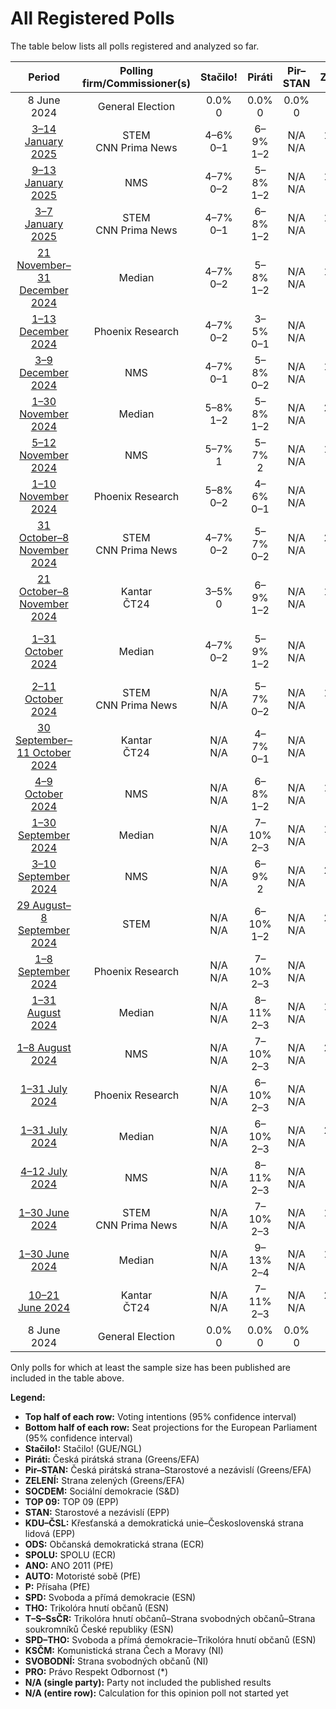 # All Registered Polls

The table below lists all polls registered and analyzed so far.

| Period     | Polling firm/Commissioner(s) | Stačilo! | Piráti | Pir–STAN | ZELENÍ | SOCDEM | TOP 09 | STAN | KDU–ČSL | ODS | SPOLU | ANO | AUTO | P | SPD | THO | T–S–SsČR | SPD–THO | KSČM | SVOBODNÍ | PRO |
|:----------:|:----------------------------:|:--:|:--:|:--:|:--:|:--:|:--:|:--:|:--:|:--:|:--:|:--:|:--:|:--:|:--:|:--:|:--:|:--:|:--:|:--:|:--:|
| 8 June 2024 | General Election | 0.0% <br> 0 | 0.0% <br> 0 | 0.0% <br> 0 | 0.0% <br> 0 | 0.0% <br> 0 | 0.0% <br> 0 | 0.0% <br> 0 | 0.0% <br> 0 | 0.0% <br> 0 | 0.0% <br> 0 | 0.0% <br> 0 | 0.0% <br> 0 | 0.0% <br> 0 | 0.0% <br> 0 | 0.0% <br> 0 | 0.0% <br> 0 | 0.0% <br> 0 | 0.0% <br> 0 | 0.0% <br> 0 | 0.0% <br> 0 |
| [3–14 January 2025](2025-01-14-STEM.html) | STEM <br> CNN Prima News | 4–6% <br> 0–1 | 6–9% <br> 1–2 | N/A <br> N/A | 1–3% <br> 0 | 2–4% <br> 0 | 4–6% <br> 0–1 | 9–11% <br> 2–3 | 4–6% <br> 0–1 | 7–9% <br> 2–3 | N/A <br> N/A | 32–36% <br> 9–11 | 4–6% <br> 0–1 | 2–4% <br> 0 | 7–9% <br> 1–2 | N/A <br> N/A | N/A <br> N/A | N/A <br> N/A | N/A <br> N/A | 1–2% <br> 0 | 1–2% <br> 0 |
| [9–13 January 2025](2025-01-13-NMS.html) | NMS | 4–7% <br> 0–2 | 5–8% <br> 1–2 | N/A <br> N/A | 1–3% <br> 0 | 2–4% <br> 0 | 4–7% <br> 0–1 | 10–15% <br> 3–4 | 4–6% <br> 0–1 | 6–9% <br> 1–3 | N/A <br> N/A | 30–35% <br> 9–11 | 5–8% <br> 0–2 | 3–5% <br> 0–1 | 5–9% <br> 0–2 | 1–2% <br> 0 | N/A <br> N/A | N/A <br> N/A | N/A <br> N/A | 1–3% <br> 0 | 1–3% <br> 0 |
| [3–7 January 2025](2025-01-07-STEM.html) | STEM <br> CNN Prima News | 4–7% <br> 0–1 | 6–8% <br> 1–2 | N/A <br> N/A | 1–3% <br> 0 | 2–4% <br> 0 | 4–7% <br> 0–2 | 8–11% <br> 2–3 | 4–6% <br> 0–1 | 7–9% <br> 2 | N/A <br> N/A | 32–36% <br> 9–11 | 4–6% <br> 0–2 | 2–4% <br> 0 | 7–10% <br> 2–3 | N/A <br> N/A | N/A <br> N/A | N/A <br> N/A | N/A <br> N/A | 1–2% <br> 0 | 1–3% <br> 0 |
| [21 November–31 December 2024](2024-12-31-Median.html) | Median | 4–7% <br> 0–2 | 5–8% <br> 1–2 | N/A <br> N/A | 1–3% <br> 0 | 2–4% <br> 0 | 3–5% <br> 0 | 11–15% <br> 3–4 | 2–4% <br> 0 | 10–14% <br> 2–4 | N/A <br> N/A | 31–36% <br> 9–11 | 6–9% <br> 1–2 | 2–4% <br> 0 | 3–6% <br> 0–1 | N/A <br> N/A | N/A <br> N/A | N/A <br> N/A | N/A <br> N/A | N/A <br> N/A | 1–2% <br> 0 |
| [1–13 December 2024](2024-12-13-PhoenixResearch.html) | Phoenix Research | 4–7% <br> 0–2 | 3–5% <br> 0–1 | N/A <br> N/A | N/A <br> N/A | 1–3% <br> 0 | 3–5% <br> 0 | 7–11% <br> 2–3 | 2–5% <br> 0 | 11–15% <br> 3–5 | N/A <br> N/A | 26–31% <br> 9–11 | 1–3% <br> 0 | 3–6% <br> 0–1 | 8–11% <br> 2–3 | N/A <br> N/A | N/A <br> N/A | N/A <br> N/A | N/A <br> N/A | N/A <br> N/A | 1–2% <br> 0 |
| [3–9 December 2024](2024-12-09-NMS.html) | NMS | 4–7% <br> 0–1 | 5–8% <br> 0–2 | N/A <br> N/A | 1–3% <br> 0 | 3–5% <br> 0 | 4–7% <br> 0–1 | 9–13% <br> 2–4 | 4–7% <br> 0–2 | 6–10% <br> 2 | N/A <br> N/A | 31–37% <br> 9–11 | 4–7% <br> 0–1 | 2–3% <br> 0 | 6–10% <br> 1–3 | 1–3% <br> 0 | N/A <br> N/A | N/A <br> N/A | N/A <br> N/A | 0–2% <br> 0 | 1–2% <br> 0 |
| [1–30 November 2024](2024-11-30-Median.html) | Median | 5–8% <br> 1–2 | 5–8% <br> 1–2 | N/A <br> N/A | 2–4% <br> 0 | 3–5% <br> 0–1 | 3–6% <br> 0–1 | 8–12% <br> 2–3 | 2–4% <br> 0 | 10–14% <br> 2–4 | N/A <br> N/A | 31–36% <br> 9–11 | 5–8% <br> 1–2 | 1–3% <br> 0 | 5–8% <br> 1–2 | N/A <br> N/A | N/A <br> N/A | N/A <br> N/A | N/A <br> N/A | N/A <br> N/A | N/A <br> N/A |
| [5–12 November 2024](2024-11-12-NMS.html) | NMS | 5–7% <br> 1 | 5–7% <br> 2 | N/A <br> N/A | 1–3% <br> 0 | 2–4% <br> 0 | 3–5% <br> 0 | 10–13% <br> 3 | 2–4% <br> 0 | 9–12% <br> 3 | N/A <br> N/A | 33–38% <br> 10 | 3–6% <br> 0 | 2–4% <br> 0 | 6–8% <br> 2 | 0–1% <br> 0 | N/A <br> N/A | N/A <br> N/A | N/A <br> N/A | 2–3% <br> 0 | 1–3% <br> 0 |
| [1–10 November 2024](2024-11-10-PhoenixResearch.html) | Phoenix Research | 5–8% <br> 0–2 | 4–6% <br> 0–1 | N/A <br> N/A | N/A <br> N/A | 1–3% <br> 0 | 3–6% <br> 0–1 | 8–12% <br> 2–3 | 3–6% <br> 0–1 | 14–18% <br> 4–5 | N/A <br> N/A | 30–35% <br> 8–10 | N/A <br> N/A | 3–6% <br> 0–1 | 9–13% <br> 2–3 | N/A <br> N/A | N/A <br> N/A | N/A <br> N/A | N/A <br> N/A | N/A <br> N/A | 1–2% <br> 0 |
| [31 October–8 November 2024](2024-11-08-STEM.html) | STEM <br> CNN Prima News | 4–7% <br> 0–2 | 5–7% <br> 0–2 | N/A <br> N/A | 2–4% <br> 0 | 2–4% <br> 0 | 5–8% <br> 0–2 | 7–10% <br> 2–3 | 5–7% <br> 0–2 | 7–11% <br> 2–3 | N/A <br> N/A | 31–37% <br> 9–11 | 3–5% <br> 0 | 2–4% <br> 0 | 7–11% <br> 2–3 | 0–1% <br> 0 | N/A <br> N/A | N/A <br> N/A | N/A <br> N/A | 1–3% <br> 0 | 1–2% <br> 0 |
| [21 October–8 November 2024](2024-11-08-Kantar.html) | Kantar <br> ČT24 | 3–5% <br> 0 | 6–9% <br> 1–2 | N/A <br> N/A | 1–3% <br> 0 | 1–3% <br> 0 | 2–4% <br> 0 | 10–13% <br> 2–4 | 3–5% <br> 0–1 | 13–17% <br> 3–5 | N/A <br> N/A | 34–40% <br> 9–11 | 2–4% <br> 0 | N/A <br> N/A | 6–9% <br> 1–2 | N/A <br> N/A | N/A <br> N/A | N/A <br> N/A | N/A <br> N/A | N/A <br> N/A | N/A <br> N/A |
| [1–31 October 2024](2024-10-31-Median.html) | Median | 4–7% <br> 0–2 | 5–9% <br> 1–2 | N/A <br> N/A | N/A <br> N/A | 2–4% <br> 0 | 3–6% <br> 0–1 | 10–14% <br> 3–4 | 3–5% <br> 0 | 11–15% <br> 3–4 | N/A <br> N/A | 32–38% <br> 10–12 | 3–5% <br> 0–1 | 3–5% <br> 0 | 4–7% <br> 0–2 | N/A <br> N/A | N/A <br> N/A | N/A <br> N/A | N/A <br> N/A | N/A <br> N/A | 1–3% <br> 0 |
| [2–11 October 2024](2024-10-11-STEM.html) | STEM <br> CNN Prima News | N/A <br> N/A | 5–7% <br> 0–2 | N/A <br> N/A | 1–2% <br> 0 | 2–4% <br> 0 | 3–5% <br> 0–1 | 9–13% <br> 2–3 | 2–4% <br> 0 | 12–16% <br> 3–4 | N/A <br> N/A | 29–35% <br> 8–10 | 2–4% <br> 0 | 3–6% <br> 0–1 | 8–11% <br> 2–3 | 1–2% <br> 0 | N/A <br> N/A | N/A <br> N/A | 4–7% <br> 0–2 | 1–2% <br> 0 | N/A <br> N/A |
| [30 September–11 October 2024](2024-10-11-Kantar.html) | Kantar <br> ČT24 | N/A <br> N/A | 4–7% <br> 0–1 | N/A <br> N/A | N/A <br> N/A | 2–4% <br> 0 | 3–6% <br> 0–1 | 11–15% <br> 3–4 | 3–5% <br> 0 | 12–17% <br> 3–5 | N/A <br> N/A | 33–39% <br> 10–12 | 2–4% <br> 0 | 2–4% <br> 0 | 5–8% <br> 1–2 | N/A <br> N/A | N/A <br> N/A | N/A <br> N/A | 2–4% <br> 0 | 1–3% <br> 0 | N/A <br> N/A |
| [4–9 October 2024](2024-10-09-NMS.html) | NMS | N/A <br> N/A | 6–8% <br> 1–2 | N/A <br> N/A | 1–3% <br> 0 | 2–4% <br> 0 | 3–5% <br> 0–1 | 10–14% <br> 3–4 | 2–4% <br> 0 | 11–14% <br> 3–4 | N/A <br> N/A | 30–36% <br> 9–11 | 3–5% <br> 0 | 3–6% <br> 0–1 | 6–9% <br> 1–3 | N/A <br> N/A | N/A <br> N/A | N/A <br> N/A | 4–6% <br> 0–1 | N/A <br> N/A | N/A <br> N/A |
| [1–30 September 2024](2024-09-30-Median.html) | Median | N/A <br> N/A | 7–10% <br> 2–3 | N/A <br> N/A | 1–3% <br> 0 | 3–5% <br> 0–1 | 3–6% <br> 0–1 | 9–13% <br> 2–4 | 1–3% <br> 0 | 10–14% <br> 3–4 | N/A <br> N/A | 30–36% <br> 9–11 | 3–5% <br> 0 | 3–6% <br> 0–1 | 6–9% <br> 1–2 | N/A <br> N/A | N/A <br> N/A | N/A <br> N/A | 3–6% <br> 0–1 | N/A <br> N/A | 1–3% <br> 0 |
| [3–10 September 2024](2024-09-10-NMS.html) | NMS | N/A <br> N/A | 6–9% <br> 2 | N/A <br> N/A | 2–3% <br> 0 | 2–3% <br> 0 | 3–6% <br> 0 | 8–11% <br> 2–3 | 1–3% <br> 0 | 10–13% <br> 3–4 | N/A <br> N/A | 30–35% <br> 9–10 | 4–7% <br> 0–2 | 4–7% <br> 0–1 | 6–9% <br> 2 | 1–2% <br> 0 | N/A <br> N/A | N/A <br> N/A | 3–6% <br> 0–1 | 2–3% <br> 0 | 1–2% <br> 0 |
| [29 August–8 September 2024](2024-09-08-STEM.html) | STEM | N/A <br> N/A | 6–10% <br> 1–2 | N/A <br> N/A | 2–4% <br> 0 | 2–4% <br> 0 | 4–7% <br> 0–2 | 5–8% <br> 1–2 | 3–5% <br> 0 | 13–17% <br> 3–5 | N/A <br> N/A | 31–36% <br> 9–11 | 2–4% <br> 0 | 2–5% <br> 0–1 | 6–9% <br> 1–3 | 1–2% <br> 0 | N/A <br> N/A | N/A <br> N/A | 3–6% <br> 0–2 | 1–3% <br> 0 | 1–2% <br> 0 |
| [1–8 September 2024](2024-09-08-PhoenixResearch.html) | Phoenix Research | N/A <br> N/A | 7–10% <br> 2–3 | N/A <br> N/A | N/A <br> N/A | 1–2% <br> 0 | 3–6% <br> 0–1 | 5–8% <br> 0–2 | 4–7% <br> 0–2 | 13–17% <br> 4–5 | N/A <br> N/A | 24–29% <br> 7–9 | N/A <br> N/A | 4–7% <br> 0–2 | 6–9% <br> 1–2 | N/A <br> N/A | N/A <br> N/A | N/A <br> N/A | 4–7% <br> 0–2 | N/A <br> N/A | 1–2% <br> 0 |
| [1–31 August 2024](2024-08-31-Median.html) | Median | N/A <br> N/A | 8–11% <br> 2–3 | N/A <br> N/A | 1–3% <br> 0 | 1–3% <br> 0 | 3–6% <br> 0–1 | 8–11% <br> 2–3 | 2–5% <br> 0 | 11–15% <br> 3–4 | N/A <br> N/A | 30–35% <br> 9–10 | N/A <br> N/A | 2–5% <br> 0 | 9–13% <br> 2–3 | N/A <br> N/A | N/A <br> N/A | N/A <br> N/A | 2–5% <br> 0 | N/A <br> N/A | 1–3% <br> 0 |
| [1–8 August 2024](2024-08-08-NMS.html) | NMS | N/A <br> N/A | 7–10% <br> 2–3 | N/A <br> N/A | 2–3% <br> 0 | 2–4% <br> 0 | 4–6% <br> 0–1 | 8–11% <br> 2–3 | 2–3% <br> 0 | 13–16% <br> 3–5 | N/A <br> N/A | 27–32% <br> 7–10 | 3–5% <br> 0 | 4–6% <br> 0–1 | 5–7% <br> 1–2 | 1–2% <br> 0 | N/A <br> N/A | N/A <br> N/A | 5–7% <br> 0–2 | 1–3% <br> 0 | 1–2% <br> 0 |
| [1–31 July 2024](2024-07-31-PhoenixResearch.html) | Phoenix Research | N/A <br> N/A | 6–10% <br> 2–3 | N/A <br> N/A | N/A <br> N/A | N/A <br> N/A | 4–8% <br> 0–2 | 5–10% <br> 1–3 | 2–6% <br> 0–1 | 12–18% <br> 4–6 | N/A <br> N/A | 23–31% <br> 8–11 | N/A <br> N/A | N/A <br> N/A | 4–8% <br> 0–2 | N/A <br> N/A | N/A <br> N/A | N/A <br> N/A | N/A <br> N/A | 3–6% <br> 0–2 | N/A <br> N/A |
| [1–31 July 2024](2024-07-31-Median.html) | Median | N/A <br> N/A | 6–10% <br> 2–3 | N/A <br> N/A | 2–4% <br> 0 | 2–5% <br> 0 | 3–5% <br> 0 | 7–11% <br> 2–3 | 2–4% <br> 0 | 12–16% <br> 3–4 | N/A <br> N/A | 30–36% <br> 9–10 | N/A <br> N/A | 4–7% <br> 0–1 | 6–10% <br> 2 | 1–3% <br> 0 | N/A <br> N/A | N/A <br> N/A | 3–5% <br> 0 | N/A <br> N/A | 1–3% <br> 0 |
| [4–12 July 2024](2024-07-12-NMS.html) | NMS | N/A <br> N/A | 8–11% <br> 2–3 | N/A <br> N/A | N/A <br> N/A | 6–9% <br> 1–2 | 4–7% <br> 0–1 | 9–12% <br> 2–3 | 2–4% <br> 0 | 10–14% <br> 2–4 | N/A <br> N/A | 27–32% <br> 7–9 | N/A <br> N/A | N/A <br> N/A | 6–9% <br> 1–2 | 2–4% <br> 0 | N/A <br> N/A | N/A <br> N/A | N/A <br> N/A | 5–7% <br> 0–2 | N/A <br> N/A |
| [1–30 June 2024](2024-06-30-STEM.html) | STEM <br> CNN Prima News | N/A <br> N/A | 7–10% <br> 2–3 | N/A <br> N/A | 1–3% <br> 0 | 2–3% <br> 0 | 4–6% <br> 0–1 | 6–8% <br> 1–2 | 2–3% <br> 0 | 13–17% <br> 4–5 | N/A <br> N/A | 31–35% <br> 9–11 | 2–4% <br> 0 | 3–5% <br> 0–1 | 6–9% <br> 1–2 | 1–2% <br> 0 | N/A <br> N/A | N/A <br> N/A | 4–6% <br> 0–2 | 1–3% <br> 0 | 1–3% <br> 0 |
| [1–30 June 2024](2024-06-30-Median.html) | Median | N/A <br> N/A | 9–13% <br> 2–4 | N/A <br> N/A | 1–3% <br> 0 | 4–7% <br> 0–1 | 4–7% <br> 0–2 | 7–11% <br> 2–3 | 3–6% <br> 0–1 | 10–14% <br> 3–4 | N/A <br> N/A | 28–33% <br> 8–10 | N/A <br> N/A | N/A <br> N/A | 7–10% <br> 2–3 | 2–4% <br> 0 | N/A <br> N/A | N/A <br> N/A | N/A <br> N/A | 3–6% <br> 0–1 | 1–2% <br> 0 |
| [10–21 June 2024](2024-06-21-Kantar.html) | Kantar <br> ČT24 | N/A <br> N/A | 7–11% <br> 2–3 | N/A <br> N/A | 2–4% <br> 0 | 2–4% <br> 0 | 3–5% <br> 0 | 7–10% <br> 2–3 | 2–4% <br> 0 | 14–18% <br> 4–5 | N/A <br> N/A | 31–37% <br> 9–11 | N/A <br> N/A | 3–6% <br> 0–1 | 5–8% <br> 0–2 | N/A <br> N/A | N/A <br> N/A | N/A <br> N/A | 2–4% <br> 0 | 2–4% <br> 0 | N/A <br> N/A |
| 8 June 2024 | General Election | 0.0% <br> 0 | 0.0% <br> 0 | 0.0% <br> 0 | 0.0% <br> 0 | 0.0% <br> 0 | 0.0% <br> 0 | 0.0% <br> 0 | 0.0% <br> 0 | 0.0% <br> 0 | 0.0% <br> 0 | 0.0% <br> 0 | 0.0% <br> 0 | 0.0% <br> 0 | 0.0% <br> 0 | 0.0% <br> 0 | 0.0% <br> 0 | 0.0% <br> 0 | 0.0% <br> 0 | 0.0% <br> 0 | 0.0% <br> 0 |

Only polls for which at least the sample size has been published are included in the table above.

**Legend:**
+ **Top half of each row:** Voting intentions (95% confidence interval)
+ **Bottom half of each row:** Seat projections for the European Parliament (95% confidence interval)
+ **Stačilo!:** Stačilo! (GUE/NGL)
+ **Piráti:** Česká pirátská strana (Greens/EFA)
+ **Pir–STAN:** Česká pirátská strana–Starostové a nezávislí (Greens/EFA)
+ **ZELENÍ:** Strana zelených (Greens/EFA)
+ **SOCDEM:** Sociální demokracie (S&D)
+ **TOP 09:** TOP 09 (EPP)
+ **STAN:** Starostové a nezávislí (EPP)
+ **KDU–ČSL:** Křesťanská a demokratická unie–Československá strana lidová (EPP)
+ **ODS:** Občanská demokratická strana (ECR)
+ **SPOLU:** SPOLU (ECR)
+ **ANO:** ANO 2011 (PfE)
+ **AUTO:** Motoristé sobě (PfE)
+ **P:** Přísaha (PfE)
+ **SPD:** Svoboda a přímá demokracie (ESN)
+ **THO:** Trikolóra hnutí občanů (ESN)
+ **T–S–SsČR:** Trikolóra hnutí občanů–Strana svobodných občanů–Strana soukromníků České republiky (ESN)
+ **SPD–THO:** Svoboda a přímá demokracie–Trikolóra hnutí občanů (ESN)
+ **KSČM:** Komunistická strana Čech a Moravy (NI)
+ **SVOBODNÍ:** Strana svobodných občanů (NI)
+ **PRO:** Právo Respekt Odbornost (*)
+ **N/A (single party):** Party not included the published results
+ **N/A (entire row):** Calculation for this opinion poll not started yet

